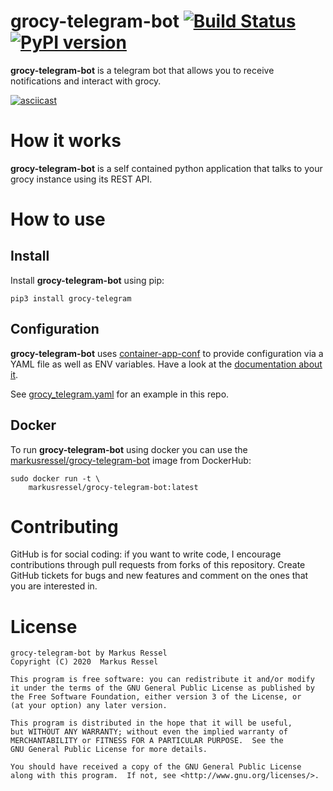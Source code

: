 # grocy-telegram-bot [![Build Status](https://travis-ci.com/markusressel/grocy-telegram-bot.svg?branch=master)](https://travis-ci.com/markusressel/grocy-telegram-bot) [![PyPI version](https://badge.fury.io/py/grocy-telegram-bot.svg)](https://badge.fury.io/py/grocy-telegram-bot)

**grocy-telegram-bot** is a telegram bot that allows you to receive notifications
and interact with grocy.

[![asciicast](https://asciinema.org/a/3WbBxMXnZyT1QnuTP9fm37wkS.svg)](https://asciinema.org/a/3WbBxMXnZyT1QnuTP9fm37wkS)

# How it works

**grocy-telegram-bot** is a self contained python application that talks
to your grocy instance using its REST API.

# How to use

## Install

Install **grocy-telegram-bot** using pip:

```shell
pip3 install grocy-telegram
```

## Configuration

**grocy-telegram-bot** uses [container-app-conf](https://github.com/markusressel/container-app-conf)
to provide configuration via a YAML file as well as ENV variables. Have a look at the 
[documentation about it](https://github.com/markusressel/container-app-conf).

See [grocy_telegram.yaml](/grocy_telegram.yaml) for an example in this repo.

## Docker

To run **grocy-telegram-bot** using docker you can use the [markusressel/grocy-telegram-bot](https://hub.docker.com/r/markusressel/grocy-telegram-bot) 
image from DockerHub:

```
sudo docker run -t \
    markusressel/grocy-telegram-bot:latest
```

# Contributing

GitHub is for social coding: if you want to write code, I encourage contributions through pull requests from forks
of this repository. Create GitHub tickets for bugs and new features and comment on the ones that you are interested in.

# License

```text
grocy-telegram-bot by Markus Ressel
Copyright (C) 2020  Markus Ressel

This program is free software: you can redistribute it and/or modify
it under the terms of the GNU General Public License as published by
the Free Software Foundation, either version 3 of the License, or
(at your option) any later version.

This program is distributed in the hope that it will be useful,
but WITHOUT ANY WARRANTY; without even the implied warranty of
MERCHANTABILITY or FITNESS FOR A PARTICULAR PURPOSE.  See the
GNU General Public License for more details.

You should have received a copy of the GNU General Public License
along with this program.  If not, see <http://www.gnu.org/licenses/>.
```
